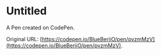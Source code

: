 # Untitled

A Pen created on CodePen.

Original URL: [https://codepen.io/BlueBeriiO/pen/pvzmMzV](https://codepen.io/BlueBeriiO/pen/pvzmMzV).

